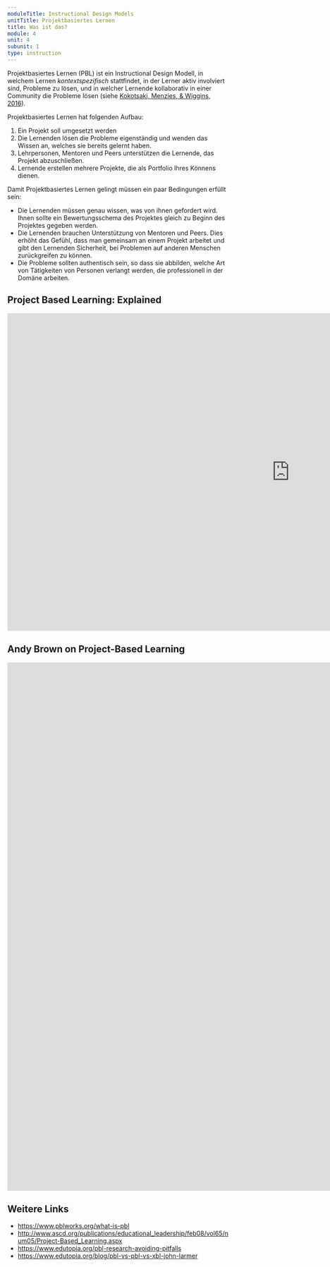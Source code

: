 ```yaml
---
moduleTitle: Instructional Design Models
unitTitle: Projektbasiertes Lernen
title: Was ist das?
module: 4
unit: 4
subunit: 1
type: instruction
---
```


Projektbasiertes Lernen (PBL) ist ein Instructional Design Modell, in welchem Lernen *kontextspezifisch* stattfindet, in der Lerner aktiv involviert sind, Probleme zu lösen, und in welcher Lernende kollaborativ in einer Community die Probleme lösen (siehe [Kokotsaki, Menzies, & Wiggins, 2016](https://journals.sagepub.com/doi/pdf/10.1177/1365480216659733)). 

Projektbasiertes Lernen hat folgenden Aufbau: 

1. Ein Projekt soll umgesetzt werden
2. Die Lernenden lösen die Probleme eigenständig und wenden das Wissen an, welches sie bereits gelernt haben.
3. Lehrpersonen, Mentoren und Peers unterstützen die Lernende, das Projekt abzuschließen.
4. Lernende erstellen mehrere Projekte, die als Portfolio Ihres Könnens dienen. 

Damit Projektbasiertes Lernen gelingt müssen ein paar Bedingungen erfüllt sein:

* Die Lernenden müssen genau wissen, was von ihnen gefordert wird. Ihnen sollte ein Bewertungsschema des Projektes gleich zu Beginn des Projektes gegeben werden. 
* Die Lernenden brauchen Unterstützung von Mentoren und Peers. Dies erhöht das Gefühl, dass man gemeinsam an einem Projekt arbeitet und gibt den Lernenden Sicherheit, bei Problemen auf anderen Menschen zurückgreifen zu können.
* Die Probleme sollten authentisch sein, so dass sie abbilden, welche Art von Tätigkeiten von Personen verlangt werden, die professionell in der Domäne arbeiten. 


## Project Based Learning: Explained

<iframe width="1280" height="720" src="https://www.youtube.com/embed/LMCZvGesRz8" frameborder="0" allow="accelerometer; autoplay; encrypted-media; gyroscope; picture-in-picture" allowfullscreen></iframe>

## Andy Brown on Project-Based Learning

<iframe width="2130" height="1198" src="https://www.youtube.com/embed/xKxkqzqsePs" frameborder="0" allow="accelerometer; autoplay; encrypted-media; gyroscope; picture-in-picture" allowfullscreen></iframe>


## Weitere Links

* https://www.pblworks.org/what-is-pbl
* http://www.ascd.org/publications/educational_leadership/feb08/vol65/num05/Project-Based_Learning.aspx
* https://www.edutopia.org/pbl-research-avoiding-pitfalls
* https://www.edutopia.org/blog/pbl-vs-pbl-vs-xbl-john-larmer